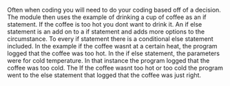 Often when coding you will need to do your coding based off of a decision. The module then uses the example of drinking a cup of coffee as an if statement. If the coffee is too hot you dont want to drink it. An if else statement is an add on to a if statement and adds more options to the circumstance. To every if statement there is a conditional else statement included. In the example if the coffee wasnt at a certain heat, the program logged that the coffee was too hot. In the if else statement, the parameters were for cold temperature. In that instance the program logged that the coffee was too cold. The If the coffee wasnt too hot or too cold the program went to the else statement that logged that the coffee was just right.